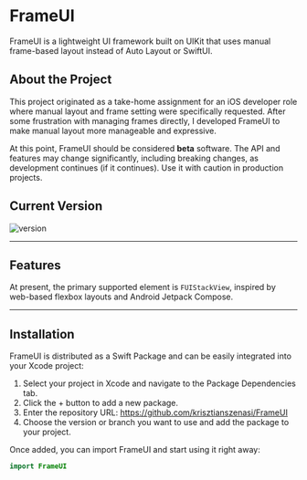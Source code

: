 
# FrameUI

FrameUI is a lightweight UI framework built on UIKit that uses manual frame-based layout instead of Auto Layout or SwiftUI. 

## About the Project

This project originated as a take-home assignment for an iOS developer role where manual layout and frame setting were specifically requested. After some frustration with managing frames directly, I developed FrameUI to make manual layout more manageable and expressive.

At this point, FrameUI should be considered **beta** software. The API and features may change significantly, including breaking changes, as development continues (if it continues). Use it with caution in production projects.

## Current Version

![version](https://img.shields.io/badge/version-0.6.0-blue.svg)

---

## Features

At present, the primary supported element is `FUIStackView`, inspired by web-based flexbox layouts and Android Jetpack Compose.

---

## Installation

FrameUI is distributed as a Swift Package and can be easily integrated into your Xcode project:
1.	Select your project in Xcode and navigate to the Package Dependencies tab.
2.	Click the + button to add a new package.
3.	Enter the repository URL: https://github.com/krisztianszenasi/FrameUI
4.	Choose the version or branch you want to use and add the package to your project.

Once added, you can import FrameUI and start using it right away:

```swift
import FrameUI
```

